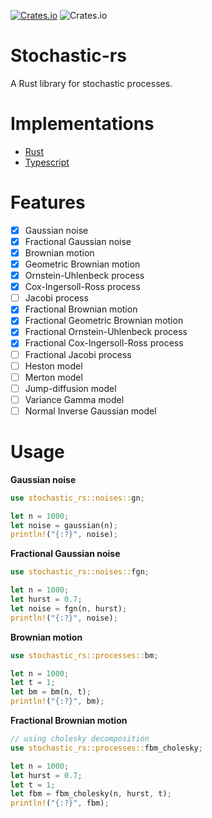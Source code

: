 [![Crates.io](https://img.shields.io/crates/v/stochastic-rs?style=flat-square)](https://crates.io/crates/stochastic-rs)
![Crates.io](https://img.shields.io/crates/l/stochastic-rs?style=flat-square)

# Stochastic-rs

A Rust library for stochastic processes.


# Implementations

- [Rust](https://github.com/dancixx/stochastic-rs)
- [Typescript](https://github.com/dancixx/stochastic-js)


# Features
- [x] Gaussian noise
- [x] Fractional Gaussian noise
- [x] Brownian motion
- [x] Geometric Brownian motion
- [x] Ornstein-Uhlenbeck process
- [x] Cox-Ingersoll-Ross process
- [ ] Jacobi process
- [x] Fractional Brownian motion
- [x] Fractional Geometric Brownian motion
- [x] Fractional Ornstein-Uhlenbeck process
- [x] Fractional Cox-Ingersoll-Ross process
- [ ] Fractional Jacobi process
- [ ] Heston model
- [ ] Merton model
- [ ] Jump-diffusion model
- [ ] Variance Gamma model
- [ ] Normal Inverse Gaussian model

# Usage

**Gaussian noise**

```rust
use stochastic_rs::noises::gn;

let n = 1000;
let noise = gaussian(n);
println!("{:?}", noise);
```


**Fractional Gaussian noise**
```rust
use stochastic_rs::noises::fgn;

let n = 1000;
let hurst = 0.7;
let noise = fgn(n, hurst);
println!("{:?}", noise);
```

**Brownian motion**
```rust
use stochastic_rs::processes::bm;

let n = 1000;
let t = 1;
let bm = bm(n, t);
println!("{:?}", bm);
```

**Fractional Brownian motion**
```rust
// using cholesky decomposition
use stochastic_rs::processes::fbm_cholesky;

let n = 1000;
let hurst = 0.7;
let t = 1;
let fbm = fbm_cholesky(n, hurst, t);
println!("{:?}", fbm);
```
